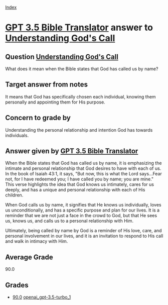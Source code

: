 
[Index](../../../index.md)
# [GPT 3.5 Bible Translator](../../answering_models/GPT_3.5_Bible_Translator.md) answer to [Understanding God's Call](../../questions/Understanding_God's_Call.md)

## Question [Understanding God's Call](../../questions/Understanding_God's_Call.md)
What does it mean when the Bible states that God has called us by name?

## Target answer from notes
It means that God has specifically chosen each individual, knowing them personally and appointing them for His purpose.

## Concern to grade by
Understanding the personal relationship and intention God has towards individuals.

## Answer given by [GPT 3.5 Bible Translator](../../answering_models/GPT_3.5_Bible_Translator.md)
When the Bible states that God has called us by name, it is emphasizing the intimate and personal relationship that God desires to have with each of us. In the book of Isaiah 43:1, it says, "But now, this is what the Lord says...Fear not, for I have redeemed you; I have called you by name; you are mine." This verse highlights the idea that God knows us intimately, cares for us deeply, and has a unique and personal relationship with each of His children.

When God calls us by name, it signifies that He knows us individually, loves us unconditionally, and has a specific purpose and plan for our lives. It is a reminder that we are not just a face in the crowd to God, but that He sees us, knows us, and calls us to a personal relationship with Him.

Ultimately, being called by name by God is a reminder of His love, care, and personal involvement in our lives, and it is an invitation to respond to His call and walk in intimacy with Him.

## Average Grade
90.0

## Grades
 * [90.0](./Understanding_God's_Call_grades/openai_gpt-3.5-turbo_1.md) [openai_gpt-3.5-turbo_1](../../answering_models/openai_gpt-3.5-turbo_1.md)
